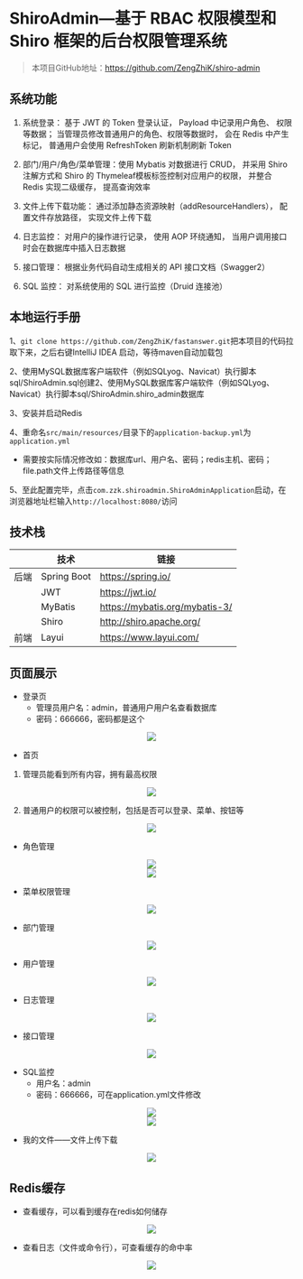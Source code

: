 # ShiroAdmin—基于 RBAC 权限模型和 Shiro 框架的后台权限管理系统

> 本项目GitHub地址：https://github.com/ZengZhiK/shiro-admin

## 系统功能

1. 系统登录： 基于 JWT 的 Token 登录认证， Payload 中记录用户角色、 权限等数据； 当管理员修改普通用户的角色、权限等数据时， 会在 Redis 中产生标记， 普通用户会使用 RefreshToken 刷新机制刷新 Token

2. 部门/用户/角色/菜单管理：使用 Mybatis 对数据进行 CRUD， 并采用 Shiro 注解方式和 Shiro 的 Thymeleaf模板标签控制对应用户的权限， 并整合 Redis 实现二级缓存， 提高查询效率

3. 文件上传下载功能： 通过添加静态资源映射（addResourceHandlers）， 配置文件存放路径， 实现文件上传下载

4. 日志监控： 对用户的操作进行记录， 使用 AOP 环绕通知， 当用户调用接口时会在数据库中插入日志数据

5. 接口管理： 根据业务代码自动生成相关的 API 接口文档（Swagger2）

6. SQL 监控： 对系统使用的 SQL 进行监控（Druid 连接池）

## 本地运行手册

1、` git clone https://github.com/ZengZhiK/fastanswer.git `把本项目的代码拉取下来，之后右键IntelliJ IDEA 启动，等待maven自动加载包

2、使用MySQL数据库客户端软件（例如SQLyog、Navicat）执行脚本sql/ShiroAdmin.sql创建2、使用MySQL数据库客户端软件（例如SQLyog、Navicat）执行脚本sql/ShiroAdmin.shiro_admin数据库

3、安装并启动Redis

4、重命名`src/main/resources/`目录下的`application-backup.yml`为`application.yml`
   
- 需要按实际情况修改如：数据库url、用户名、密码；redis主机、密码；file.path文件上传路径等信息

5、至此配置完毕，点击`com.zzk.shiroadmin.ShiroAdminApplication`启动，在浏览器地址栏输入` http://localhost:8080/ `访问

## 技术栈

|      | 技术                | 链接                                                         |
| ---- | ------------------- | ------------------------------------------------------------ |
| 后端 | Spring Boot         | https://spring.io/                                           |
|      | JWT                 | https://jwt.io/                                              |
|      | MyBatis             | https://mybatis.org/mybatis-3/                               |
|      | Shiro               | http://shiro.apache.org/                                     |
| 前端 | Layui               | https://www.layui.com/                                       |

## 页面展示

- 登录页
    - 管理员用户名：admin，普通用户用户名查看数据库
    - 密码：666666，密码都是这个

<div align="center">
<img src="https://cdn.jsdelivr.net/gh/ZengZhiK/PicBed/ShiroAdmin/login.png"/>
</div>

- 首页

1. 管理员能看到所有内容，拥有最高权限

<div align="center">
<img src="https://cdn.jsdelivr.net/gh/ZengZhiK/PicBed/ShiroAdmin/admin_index.png"/>
</div>

2. 普通用户的权限可以被控制，包括是否可以登录、菜单、按钮等

<div align="center">
<img src="https://cdn.jsdelivr.net/gh/ZengZhiK/PicBed/ShiroAdmin/user_index.png"/>
</div>

- 角色管理

<div align="center">
<img src="https://cdn.jsdelivr.net/gh/ZengZhiK/PicBed/ShiroAdmin/role.png"/>
</div>

<div align="center">
<img src="https://cdn.jsdelivr.net/gh/ZengZhiK/PicBed/ShiroAdmin/add&update_role.png"/>
</div>

- 菜单权限管理

<div align="center">
<img src="https://cdn.jsdelivr.net/gh/ZengZhiK/PicBed/ShiroAdmin/permission.png"/>
</div>

- 部门管理

<div align="center">
<img src="https://cdn.jsdelivr.net/gh/ZengZhiK/PicBed/ShiroAdmin/department.png"/>
</div>

- 用户管理

<div align="center">
<img src="https://cdn.jsdelivr.net/gh/ZengZhiK/PicBed/ShiroAdmin/user.png"/>
</div>

- 日志管理

<div align="center">
<img src="https://cdn.jsdelivr.net/gh/ZengZhiK/PicBed/ShiroAdmin/log.png"/>
</div>

- 接口管理

<div align="center">
<img src="https://cdn.jsdelivr.net/gh/ZengZhiK/PicBed/ShiroAdmin/interface.png"/>
</div>

- SQL监控
    - 用户名：admin
    - 密码：666666，可在application.yml文件修改

<div align="center">
<img src="https://cdn.jsdelivr.net/gh/ZengZhiK/PicBed/ShiroAdmin/sql_login.png"/>
</div>

<div align="center">
<img src="https://cdn.jsdelivr.net/gh/ZengZhiK/PicBed/ShiroAdmin/sql_index.png"/>
</div>

- 我的文件——文件上传下载

<div align="center">
<img src="https://cdn.jsdelivr.net/gh/ZengZhiK/PicBed/ShiroAdmin/file.png"/>
</div>

## Redis缓存

- 查看缓存，可以看到缓存在redis如何储存

<div align="center">
<img src="https://cdn.jsdelivr.net/gh/ZengZhiK/PicBed/ShiroAdmin/redis.png"/>
</div>

- 查看日志（文件或命令行），可查看缓存的命中率

<div align="center">
<img src="https://cdn.jsdelivr.net/gh/ZengZhiK/PicBed/ShiroAdmin/log_commandline.png"/>
</div>